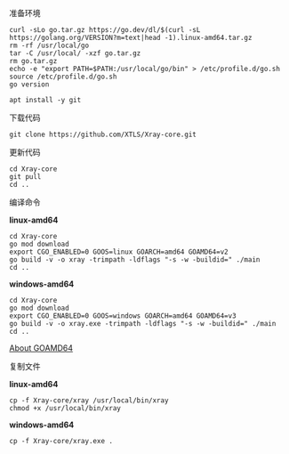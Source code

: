 准备环境

```
curl -sLo go.tar.gz https://go.dev/dl/$(curl -sL https://golang.org/VERSION?m=text|head -1).linux-amd64.tar.gz
rm -rf /usr/local/go
tar -C /usr/local/ -xzf go.tar.gz
rm go.tar.gz
echo -e "export PATH=$PATH:/usr/local/go/bin" > /etc/profile.d/go.sh
source /etc/profile.d/go.sh
go version
```

```
apt install -y git
```

下载代码

```
git clone https://github.com/XTLS/Xray-core.git
```

更新代码

```
cd Xray-core
git pull
cd ..
```

编译命令

**linux-amd64**

```
cd Xray-core
go mod download
export CGO_ENABLED=0 GOOS=linux GOARCH=amd64 GOAMD64=v2
go build -v -o xray -trimpath -ldflags "-s -w -buildid=" ./main
cd ..
```

**windows-amd64**

```
cd Xray-core
go mod download
export CGO_ENABLED=0 GOOS=windows GOARCH=amd64 GOAMD64=v3
go build -v -o xray.exe -trimpath -ldflags "-s -w -buildid=" ./main
cd ..
```

[About GOAMD64](https://github.com/golang/go/wiki/MinimumRequirements#amd64)

复制文件

**linux-amd64**

```
cp -f Xray-core/xray /usr/local/bin/xray
chmod +x /usr/local/bin/xray
```

**windows-amd64**

```
cp -f Xray-core/xray.exe .
```
